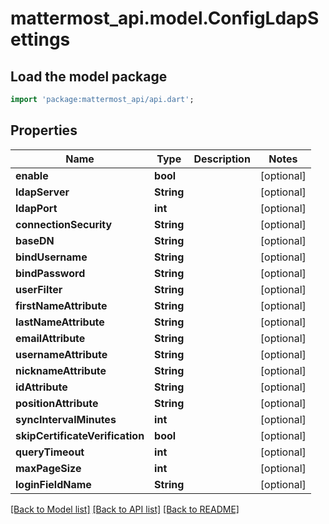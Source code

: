 # mattermost_api.model.ConfigLdapSettings

## Load the model package
```dart
import 'package:mattermost_api/api.dart';
```

## Properties
Name | Type | Description | Notes
------------ | ------------- | ------------- | -------------
**enable** | **bool** |  | [optional] 
**ldapServer** | **String** |  | [optional] 
**ldapPort** | **int** |  | [optional] 
**connectionSecurity** | **String** |  | [optional] 
**baseDN** | **String** |  | [optional] 
**bindUsername** | **String** |  | [optional] 
**bindPassword** | **String** |  | [optional] 
**userFilter** | **String** |  | [optional] 
**firstNameAttribute** | **String** |  | [optional] 
**lastNameAttribute** | **String** |  | [optional] 
**emailAttribute** | **String** |  | [optional] 
**usernameAttribute** | **String** |  | [optional] 
**nicknameAttribute** | **String** |  | [optional] 
**idAttribute** | **String** |  | [optional] 
**positionAttribute** | **String** |  | [optional] 
**syncIntervalMinutes** | **int** |  | [optional] 
**skipCertificateVerification** | **bool** |  | [optional] 
**queryTimeout** | **int** |  | [optional] 
**maxPageSize** | **int** |  | [optional] 
**loginFieldName** | **String** |  | [optional] 

[[Back to Model list]](../README.md#documentation-for-models) [[Back to API list]](../README.md#documentation-for-api-endpoints) [[Back to README]](../README.md)


